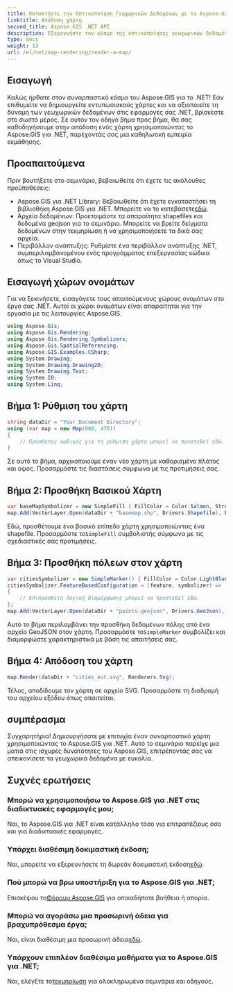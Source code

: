 ```yaml
---
title: Κατακτήστε την Οπτικοποίηση Γεωχωρικών Δεδομένων με το Aspose.GIS
linktitle: Απόδοση χάρτη
second_title: Aspose.GIS .NET API
description: Εξερευνήστε τον κόσμο της οπτικοποίησης γεωχωρικών δεδομένων με το Aspose.GIS για .NET. Δημιουργήστε εκπληκτικούς χάρτες χωρίς κόπο. Κατεβάστε τώρα! #Αποθέστε #GIS
type: docs
weight: 13
url: /el/net/map-rendering/render-a-map/
---
```

## Εισαγωγή
Καλώς ήρθατε στον συναρπαστικό κόσμο του Aspose.GIS για το .NET! Εάν επιθυμείτε να δημιουργείτε εντυπωσιακούς χάρτες και να αξιοποιείτε τη δύναμη των γεωχωρικών δεδομένων στις εφαρμογές σας .NET, βρίσκεστε στο σωστό μέρος. Σε αυτόν τον οδηγό βήμα προς βήμα, θα σας καθοδηγήσουμε στην απόδοση ενός χάρτη χρησιμοποιώντας το Aspose.GIS για .NET, παρέχοντάς σας μια καθηλωτική εμπειρία εκμάθησης.
## Προαπαιτούμενα
Πριν βουτήξετε στο σεμινάριο, βεβαιωθείτε ότι έχετε τις ακόλουθες προϋποθέσεις:
-  Aspose.GIS για .NET Library: Βεβαιωθείτε ότι έχετε εγκαταστήσει τη βιβλιοθήκη Aspose.GIS για .NET. Μπορείτε να το κατεβάσετε[εδώ](https://releases.aspose.com/gis/net/).
- Αρχεία δεδομένων: Προετοιμάστε τα απαραίτητα shapefiles και δεδομένα geojson για το σεμινάριο. Μπορείτε να βρείτε δείγματα δεδομένων στην τεκμηρίωση ή να χρησιμοποιήσετε τα δικά σας αρχεία.
- Περιβάλλον ανάπτυξης: Ρυθμίστε ένα περιβάλλον ανάπτυξης .NET, συμπεριλαμβανομένου ενός προγράμματος επεξεργασίας κώδικα όπως το Visual Studio.
## Εισαγωγή χώρων ονομάτων
Για να ξεκινήσετε, εισαγάγετε τους απαιτούμενους χώρους ονομάτων στο έργο σας .NET. Αυτοί οι χώροι ονομάτων είναι απαραίτητοι για την εργασία με τις λειτουργίες Aspose.GIS.
```csharp
using Aspose.Gis;
using Aspose.Gis.Rendering;
using Aspose.Gis.Rendering.Symbolizers;
using Aspose.Gis.SpatialReferencing;
using Aspose.GIS.Examples.CSharp;
using System.Drawing;
using System.Drawing.Drawing2D;
using System.Drawing.Text;
using System.IO;
using System.Linq;
```
## Βήμα 1: Ρύθμιση του χάρτη
```csharp
string dataDir = "Your Document Directory";
using (var map = new Map(800, 476))
{
    // Πρόσθετος κωδικός για τη ρύθμιση χάρτη μπορεί να προστεθεί εδώ.
}
```
Σε αυτό το βήμα, αρχικοποιούμε έναν νέο χάρτη με καθορισμένο πλάτος και ύψος. Προσαρμόστε τις διαστάσεις σύμφωνα με τις προτιμήσεις σας.
## Βήμα 2: Προσθήκη Βασικού Χάρτη
```csharp
var baseMapSymbolizer = new SimpleFill { FillColor = Color.Salmon, StrokeWidth = 0.75 };
map.Add(VectorLayer.Open(dataDir + "basemap.shp", Drivers.Shapefile), baseMapSymbolizer);
```
 Εδώ, προσθέτουμε ένα βασικό επίπεδο χάρτη χρησιμοποιώντας ένα shapefile. Προσαρμόστε το`SimpleFill` συμβολιστής σύμφωνα με τις σχεδιαστικές σας προτιμήσεις.
## Βήμα 3: Προσθήκη πόλεων στον χάρτη
```csharp
var citiesSymbolizer = new SimpleMarker() { FillColor = Color.LightBlue };
citiesSymbolizer.FeatureBasedConfiguration = (feature, symbolizer) =>
{
    // Επιπρόσθετη λογική διαμόρφωσης μπορεί να προστεθεί εδώ.
};
map.Add(VectorLayer.Open(dataDir + "points.geojson", Drivers.GeoJson), citiesSymbolizer);
```
 Αυτό το βήμα περιλαμβάνει την προσθήκη δεδομένων πόλης από ένα αρχείο GeoJSON στον χάρτη. Προσαρμόστε το`SimpleMarker` συμβολίζει και διαμορφώστε χαρακτηριστικά με βάση τις απαιτήσεις σας.
## Βήμα 4: Απόδοση του χάρτη
```csharp
map.Render(dataDir + "cities_out.svg", Renderers.Svg);
```
Τέλος, αποδίδουμε τον χάρτη σε αρχείο SVG. Προσαρμόστε τη διαδρομή του αρχείου εξόδου όπως απαιτείται.
## συμπέρασμα
Συγχαρητήρια! Δημιουργήσατε με επιτυχία έναν συναρπαστικό χάρτη χρησιμοποιώντας το Aspose.GIS για .NET. Αυτό το σεμινάριο παρείχε μια ματιά στις ισχυρές δυνατότητες του Aspose.GIS, επιτρέποντάς σας να απεικονίσετε τα γεωχωρικά δεδομένα με ευκολία.
## Συχνές ερωτήσεις
### Μπορώ να χρησιμοποιήσω το Aspose.GIS για .NET στις διαδικτυακές εφαρμογές μου;
Ναι, το Aspose.GIS για .NET είναι κατάλληλο τόσο για επιτραπέζιους όσο και για διαδικτυακές εφαρμογές.
### Υπάρχει διαθέσιμη δοκιμαστική έκδοση;
Ναι, μπορείτε να εξερευνήσετε τη δωρεάν δοκιμαστική έκδοση[εδώ](https://releases.aspose.com/).
### Πού μπορώ να βρω υποστήριξη για το Aspose.GIS για .NET;
 Επισκέψου το[Φόρουμ Aspose.GIS](https://forum.aspose.com/c/gis/33) για οποιαδήποτε βοήθεια ή απορία.
### Μπορώ να αγοράσω μια προσωρινή άδεια για βραχυπρόθεσμα έργα;
 Ναι, είναι διαθέσιμη μια προσωρινή άδεια[εδώ](https://purchase.aspose.com/temporary-license/).
### Υπάρχουν επιπλέον διαθέσιμα μαθήματα για το Aspose.GIS για .NET;
 Ναι, ελέγξτε το[τεκμηρίωση](https://reference.aspose.com/gis/net/) για ολοκληρωμένα σεμινάρια και οδηγούς.